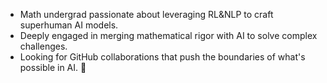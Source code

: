 - Math undergrad passionate about leveraging RL&NLP to craft superhuman AI models. 
- Deeply engaged in merging mathematical rigor with AI to solve complex challenges.
- Looking for GitHub collaborations that push the boundaries of what's possible in AI. 🧐

<!---
PROFOUNDIVE/PROFOUNDIVE is a ✨ special ✨ repository because its `README.md` (this file) appears on your GitHub profile.
You can click the Preview link to take a look at your changes.
--->
